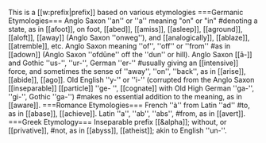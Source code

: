 This is a [[w:prefix|prefix]] based on various etymologies
===Germanic Etymologies===
Anglo Saxon ''an'' or ''a'' meaning  "on" or "in" 
#denoting a state, as in [[afoot]], on foot, [[abed]], [[amiss]], [[asleep]], [[aground]], [[aloft]], [[away]] (Anglo Saxon ''onweg''), and [[analogically]], [[ablaze]], [[atremble]], etc.
Anglo Saxon meaning ''of'', ''off'' or ''from''
#as in [[adown]] (Anglo Saxon ''ofd&#363;ne'' off the ''dun'' or hill). 
Anglo Saxon [[&#257;-]] and Gothic ''us-'', ''ur-'', German ''er-''
#usually giving an [[intensive]] force, and sometimes the sense of ''away'', ''on'', ''back'', as in [[arise]], [[abide]], [[ago]]. 
Old English ''y-'' or ''i-'' (corrupted from the Anglo Saxon [[inseparable]] [[particle]] ''ge- '', [[cognate]] with Old High German ''ga-'', ''gi-'', Gothic ''ga-'')
#makes no essential addition to the meaning, as in [[aware]].
===Romance Etymologies===
French ''à'' from Latin ''ad'' 
#to, as in [[abase]], [[achieve]]. 
Latin ''a'', ''ab'', ''abs'', 
#from, as in [[avert]]. 
===Greek Etymology===
Inseparable prefix [[&alpha]]; without, or [[privative]],
#not, as in [[abyss]], [[atheist]]; akin to English ''un-''.